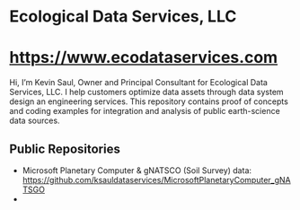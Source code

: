 #  Ecological Data Services, LLC
# https://www.ecodataservices.com

Hi, I’m Kevin Saul, Owner and Principal Consultant for Ecological Data Services, LLC. I help customers optimize data assets through data system design an engineering services.
This repository contains proof of concepts and coding examples for integration and analysis of public earth-science data sources. 

## Public Repositories
  - Microsoft Planetary Computer & gNATSCO (Soil Survey) data: https://github.com/ksauldataservices/MicrosoftPlanetaryComputer_gNATSGO
  - 

<!---
ksauldataservices/ksauldataservices is a ✨ special ✨ repository because its `README.md` (this file) appears on your GitHub profile.
You can click the Preview link to take a look at your changes.
--->
